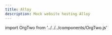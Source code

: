 ```yaml
---
title: Alloy
description: Mock website hosting Alloy
---
```


import OrgTwo from '../../../components/OrgTwo.js'

<OrgTwo/>

